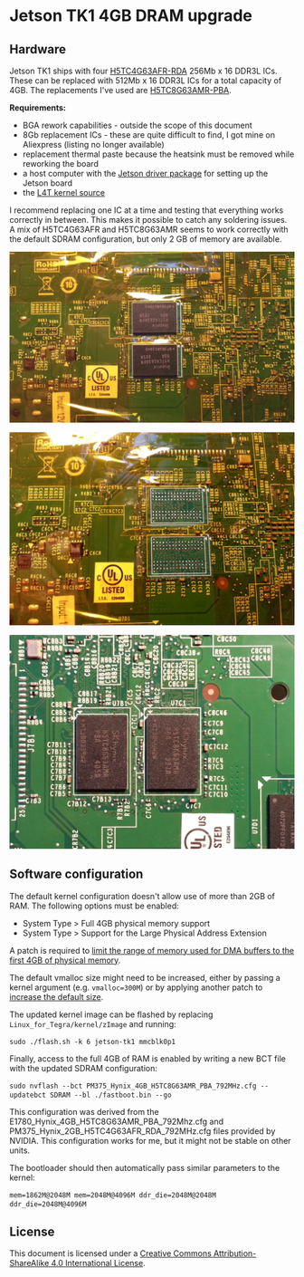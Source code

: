 Jetson TK1 4GB DRAM upgrade
===========================

Hardware
--------

Jetson TK1 ships with four [H5TC4G63AFR-RDA](https://www.skhynix.com/products/computing/view.jsp?info.ramKind=19&info.serialNo=H5TC4G63AFR) 256Mb x 16 DDR3L ICs. These can be replaced with 512Mb x 16 DDR3L ICs for a total capacity of 4GB. The replacements I've used are [H5TC8G63AMR-PBA](https://www.olimex.com/Products/Components/IC/H5TC8G63AMR-PBA/).


**Requirements:**
* BGA rework capabilities - outside the scope of this document
* 8Gb replacement ICs - these are quite difficult to find, I got mine on Aliexpress (listing no longer available)
* replacement thermal paste because the heatsink must be removed while reworking the board
* a host computer with the [Jetson driver package](https://developer.nvidia.com/jetson-tk1-support) for setting up the Jetson board
* the [L4T kernel source](https://developer.nvidia.com/jetson-tk1-support)


I recommend replacing one IC at a time and testing that everything works correctly in between. This makes it possible to catch any soldering issues. A mix of H5TC4G63AFR and H5TC8G63AMR seems to work correctly with the default SDRAM configuration, but only 2 GB of memory are available.

![Kapton tape mask on the bottom](img/4_bottom_mask.jpg)

![DDR chips lifted](img/5_bottom-lifted.jpg)

![Replaced DDR chips](img/6_bottom_replaced.jpg)

Software configuration
----------------------

The default kernel configuration doesn't allow use of more than 2GB of RAM. The following options must be enabled:
* System Type > Full 4GB physical memory support
* System Type > Support for the Large Physical Address Extension

A patch is required to [limit the range of memory used for DMA buffers to the first 4GB of physical memory](patches/4gb_dma_zone.patch).

The default vmalloc size might need to be increased, either by passing a kernel argument (e.g. `vmalloc=300M`) or by applying another patch to [increase the default size](patches/vmalloc_size.patch).

The updated kernel image can be flashed by replacing `Linux_for_Tegra/kernel/zImage` and running:

```
sudo ./flash.sh -k 6 jetson-tk1 mmcblk0p1
```

Finally, access to the full 4GB of RAM is enabled by writing a new BCT file with the updated SDRAM configuration:

```
sudo nvflash --bct PM375_Hynix_4GB_H5TC8G63AMR_PBA_792MHz.cfg --updatebct SDRAM --bl ./fastboot.bin --go
```

This configuration was derived from the E1780_Hynix_4GB_H5TC8G63AMR_PBA_792Mhz.cfg and PM375_Hynix_2GB_H5TC4G63AFR_RDA_792MHz.cfg files provided by NVIDIA. This configuration works for me, but it might not be stable on other units.

The bootloader should then automatically pass similar parameters to the kernel:

    mem=1862M@2048M mem=2048M@4096M ddr_die=2048M@2048M ddr_die=2048M@4096M
    
License
-------

This document is licensed under a [Creative Commons Attribution-ShareAlike 4.0 International License](http://creativecommons.org/licenses/by-sa/4.0/).
